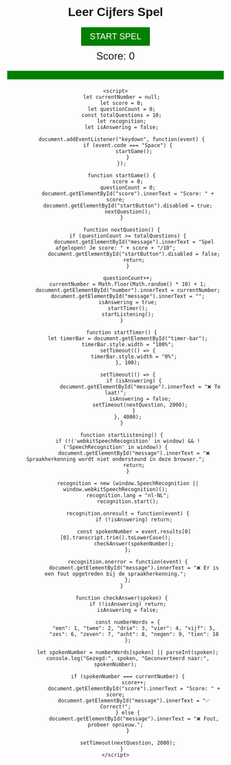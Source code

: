 <!DOCTYPE html>
<html lang="nl">
<head>
    <meta charset="UTF-8">
    <meta name="viewport" content="width=device-width, initial-scale=1.0">
    <title>Leer Cijfers Spel</title>
    <style>
        body { text-align: center; font-family: Arial, sans-serif; }
        #number { font-size: 100px; margin: 20px; color: blue; }
        #message { font-size: 30px; margin: 20px; }
        #score { font-size: 24px; margin: 10px; }
        #timer-bar {
            width: 100%;
            height: 20px;
            background-color: green;
            transition: width 4s linear;
        }
        .hidden { display: none; }
        .start-button {
            background-color: green;
            color: white;
            font-size: 20px;
            padding: 10px 20px;
            border: none;
            cursor: pointer;
        }
    </style>
</head>
<body>
    <h1>Leer Cijfers Spel</h1>
    <button id="startButton" class="start-button" onclick="startGame()">START SPEL</button>
    <p id="score">Score: 0</p>
    <div id="number"></div>
    <div id="timer-bar"></div>
    <p id="message"></p>
    
    <script>
        let currentNumber = null;
        let score = 0;
        let questionCount = 0;
        const totalQuestions = 10;
        let recognition;
        let isAnswering = false;

        document.addEventListener("keydown", function(event) {
            if (event.code === "Space") {
                startGame();
            }
        });
        
        function startGame() {
            score = 0;
            questionCount = 0;
            document.getElementById("score").innerText = "Score: " + score;
            document.getElementById("startButton").disabled = true;
            nextQuestion();
        }
        
        function nextQuestion() {
            if (questionCount >= totalQuestions) {
                document.getElementById("message").innerText = "Spel afgelopen! Je score: " + score + "/10";
                document.getElementById("startButton").disabled = false;
                return;
            }
            
            questionCount++;
            currentNumber = Math.floor(Math.random() * 10) + 1;
            document.getElementById("number").innerText = currentNumber;
            document.getElementById("message").innerText = "";
            isAnswering = true;
            startTimer();
            startListening();
        }
        
        function startTimer() {
            let timerBar = document.getElementById("timer-bar");
            timerBar.style.width = "100%";
            setTimeout(() => {
                timerBar.style.width = "0%";
            }, 100);
            
            setTimeout(() => {
                if (isAnswering) {
                    document.getElementById("message").innerText = "❌ Te laat!";
                    isAnswering = false;
                    setTimeout(nextQuestion, 2000);
                }
            }, 4000);
        }
        
        function startListening() {
            if (!('webkitSpeechRecognition' in window) && !('SpeechRecognition' in window)) {
                document.getElementById("message").innerText = "❌ Spraakherkenning wordt niet ondersteund in deze browser.";
                return;
            }
            
            recognition = new (window.SpeechRecognition || window.webkitSpeechRecognition)();
            recognition.lang = "nl-NL";
            recognition.start();
            
            recognition.onresult = function(event) {
                if (!isAnswering) return;
                
                const spokenNumber = event.results[0][0].transcript.trim().toLowerCase();
                checkAnswer(spokenNumber);
            };
            
            recognition.onerror = function(event) {
                document.getElementById("message").innerText = "❌ Er is een fout opgetreden bij de spraakherkenning.";
            };
        }
        
        function checkAnswer(spoken) {
            if (!isAnswering) return;
            isAnswering = false;
            
            const numberWords = {
                "een": 1, "twee": 2, "drie": 3, "vier": 4, "vijf": 5,
                "zes": 6, "zeven": 7, "acht": 8, "negen": 9, "tien": 10
            };
            
            let spokenNumber = numberWords[spoken] || parseInt(spoken);
            console.log("Gezegd:", spoken, "Geconverteerd naar:", spokenNumber);
            
            if (spokenNumber === currentNumber) {
                score++;
                document.getElementById("score").innerText = "Score: " + score;
                document.getElementById("message").innerText = "✅ Correct!";
            } else {
                document.getElementById("message").innerText = "❌ Fout, probeer opnieuw.";
            }
            
            setTimeout(nextQuestion, 2000);
        }
    </script>
</body>
</html>
